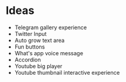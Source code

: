 # Ideas

- Telegram gallery experience
- Twitter Input
- Auto grow text area
- Fun buttons
- What's app voice message
- Accordion
- Youtube big player
- Youtube thumbnail interactive experience
